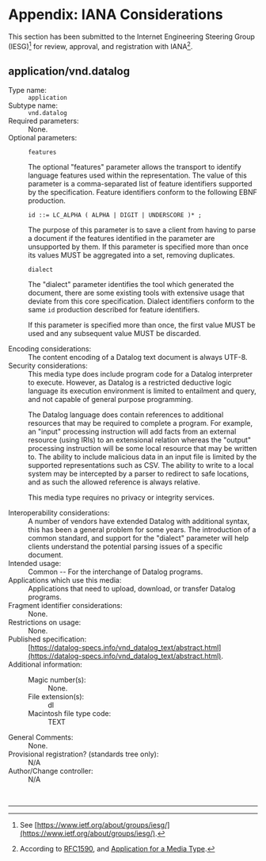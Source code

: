 # Appendix: IANA Considerations

This section has been submitted to the Internet Engineering Steering Group (IESG)[^1] for review, approval, and registration with IANA[^2].

## application/vnd.datalog

<dl>
    <dt>Type name:</dt>
    <dd><code>application</code></dd>
    <dt>Subtype name:</dt>
    <dd><code>vnd.datalog</code></dd>
    <dt>Required parameters:</dt>
    <dd>None.</dd>
    <dt>Optional parameters:</dt>
    <dd>

`features`

The optional "features" parameter allows the transport to identify language features
used within the representation. The value of this parameter is a
comma-separated list of feature identifiers supported by the specification.
Feature identifiers conform to the following EBNF production.

    id ::= LC_ALPHA ( ALPHA | DIGIT | UNDERSCORE )* ;

The purpose of this parameter is to save a client from having to parse a
document if the features identified in the parameter are unsupported by them.
If this parameter is specified more than once its values MUST be aggregated
into a set, removing duplicates.

`dialect`

The "dialect" parameter identifies the tool which generated the document,
there are some existing tools with extensive usage that deviate from this core
specification. Dialect identifiers conform to the same `id` production
described for feature identifiers.

If this parameter is specified more than once, the first value MUST be used
and any subsequent value MUST be discarded.
    </dd>
    <dt>Encoding considerations:</dt>
    <dd>The content encoding of a Datalog text document is always UTF-8.</dd>
    <dt>Security considerations:</dt>
    <dd>
This media type does include program code for a Datalog interpreter to
execute. However, as Datalog is a restricted deductive logic language
its execution environment is limited to entailment and query, and not
capable of general purpose programming.

The Datalog language does contain references to additional resources
that may be required to complete a program. For example, an "input"
processing instruction will add facts from an external resource (using
IRIs) to an extensional relation whereas the "output" processing
instruction will be some local resource that may be written to. The
ability to include malicious data in an input file is limited by the
supported representations such as CSV. The ability to write to a local
system may be intercepted by a parser to redirect to safe locations,
and as such the allowed reference is always relative.

This media type requires no privacy or integrity services.
    </dd>
    <dt>Interoperability considerations:</dt>
    <dd>
A number of vendors have extended Datalog with additional syntax, this has been
a general problem for some years. The introduction of a common standard, and
support for the "dialect" parameter will help clients understand the potential
parsing issues of a specific document.
    </dd>
    <dt>Intended usage:</dt>
    <dd>Common -- For the interchange of Datalog programs.</dd>
    <dt>Applications which use this media:</dt>
    <dd>Applications that need to upload, download, or transfer Datalog programs.</dd>
    <dt>Fragment identifier considerations:</dt>
    <dd>None.</dd>
    <dt>Restrictions on usage:</dt>
    <dd>None.</dd>
    <dt>Published specification:</dt>
    <dd>
    [https://datalog-specs.info/vnd_datalog_text/abstract.html](https://datalog-specs.info/vnd_datalog_text/abstract.html).
    </dd>
    <dt>Additional information:</dt>
    <dd>
        <dl>
            <dt>Magic number(s):</dt>
            <dd>None.</dd>
            <dt>File extension(s):</dt>
            <dd>dl</dd>
            <dt>Macintosh file type code:</dt>
            <dd>TEXT</dd>
        </dl>
    </dd>
    <dt>General Comments:</dt>
    <dd>None.</dd>
    <dt>Provisional registration? (standards tree only):</dt>
    <dd>N/A</dd>
    <dt>Author/Change controller:</dt>
    <dd>N/A</dd>
</dl>

<p>&nbsp;</p>

----------

[^1]: See [https://www.ietf.org/about/groups/iesg/](https://www.ietf.org/about/groups/iesg/).

[^2]: According to <span class="bibref inline">[RFC1590](x_references.md#RFC1590)</span>, and [Application for a Media Type](https://www.iana.org/form/media-types).

